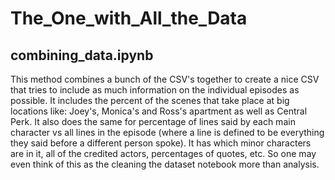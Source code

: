 # The_One_with_All_the_Data


## combining_data.ipynb
This method combines a bunch of the CSV's together to create a nice CSV that tries to include as much information on the individual episodes as possible.  It includes the percent of the scenes that take place at big locations like: Joey's, Monica's and Ross's apartment as well as Central Perk.  It also does the same for percentage of lines said by each main character vs all lines in the episode (where a line is defined to be everything they said before a different person spoke).  It has which minor characters are in it, all of the credited actors, percentages of quotes, etc. So one may even think of this as the cleaning the dataset notebook more than analysis.
